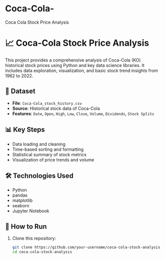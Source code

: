 # Coca-Cola-
Coca Cola Stock Price Analysis
# 📈 Coca-Cola Stock Price Analysis

This project provides a comprehensive analysis of Coca-Cola (KO) historical stock prices using Python and key data science libraries. It includes data exploration, visualization, and basic stock trend insights from 1962 to 2022.

## 📁 Dataset

- **File**: `Coca-Cola_stock_history.csv`
- **Source**: Historical stock data of Coca-Cola
- **Features**: `Date`, `Open`, `High`, `Low`, `Close`, `Volume`, `Dividends`, `Stock Splits`

## 📊 Key Steps

- Data loading and cleaning
- Time-based sorting and formatting
- Statistical summary of stock metrics
- Visualization of price trends and volume

## 🛠️ Technologies Used

- Python
- pandas
- matplotlib
- seaborn
- Jupyter Notebook

## 🧪 How to Run

1. Clone this repository:
   ```bash
   git clone https://github.com/your-username/coca-cola-stock-analysis.git
   cd coca-cola-stock-analysis
